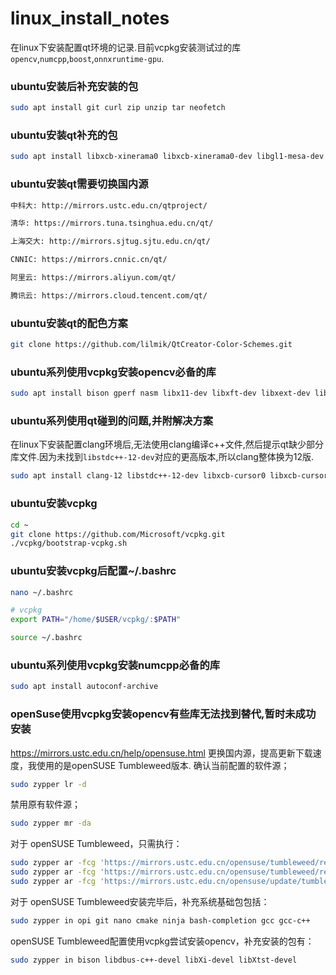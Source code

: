# linux_install_notes
在linux下安装配置qt环境的记录.目前vcpkg安装测试过的库`opencv`,`numcpp`,`boost`,`onnxruntime-gpu`.

### ubuntu安装后补充安装的包
```bash
sudo apt install git curl zip unzip tar neofetch
```

### ubuntu安装qt补充的包
```bash
sudo apt install libxcb-xinerama0 libxcb-xinerama0-dev libgl1-mesa-dev cmake ninja-build clang clang-format llvm lldb
```

### ubuntu安装qt需要切换国内源
```bash
中科大: http://mirrors.ustc.edu.cn/qtproject/

清华: https://mirrors.tuna.tsinghua.edu.cn/qt/

上海交大: http://mirrors.sjtug.sjtu.edu.cn/qt/

CNNIC: https://mirrors.cnnic.cn/qt/

阿里云: https://mirrors.aliyun.com/qt/

腾讯云: https://mirrors.cloud.tencent.com/qt/

```

### ubuntu安装qt的配色方案
```bash
git clone https://github.com/lilmik/QtCreator-Color-Schemes.git
```

### ubuntu系列使用vcpkg安装opencv必备的库

```bash
sudo apt install bison gperf nasm libx11-dev libxft-dev libxext-dev libdbus-1-dev libxi-dev libxtst-dev libgl1-mesa-dev libgles2-mesa-dev libglu1-mesa-dev libtool libudev-dev libx11-xcb-dev libxcursor-dev libxdamage-dev libxinerama-dev libxrandr-dev build-essential gcc g++ cmake ninja-build python3-distutils pkg-config
```

### ubuntu系列使用qt碰到的问题,并附解决方案
在linux下安装配置clang环境后,无法使用clang编译c++文件,然后提示qt缺少部分库文件.因为未找到`libstdc++-12-dev`对应的更高版本,所以clang整体换为12版.

```bash
sudo apt install clang-12 libstdc++-12-dev libxcb-cursor0 libxcb-cursor-dev
```

### ubuntu安装vcpkg

```bash
cd ~
git clone https://github.com/Microsoft/vcpkg.git
./vcpkg/bootstrap-vcpkg.sh
```

### ubuntu安装vcpkg后配置~/.bashrc

```bash
nano ~/.bashrc

# vcpkg
export PATH="/home/$USER/vcpkg/:$PATH"

source ~/.bashrc
```

### ubuntu系列使用vcpkg安装numcpp必备的库

```bash
sudo apt install autoconf-archive
```


### openSuse使用vcpkg安装opencv有些库无法找到替代,暂时未成功安装
https://mirrors.ustc.edu.cn/help/opensuse.html
更换国内源，提高更新下载速度，我使用的是openSUSE Tumbleweed版本.
确认当前配置的软件源；
```bash
sudo zypper lr -d
```
禁用原有软件源；
```bash
sudo zypper mr -da
```
对于 openSUSE Tumbleweed，只需执行：
```bash
sudo zypper ar -fcg 'https://mirrors.ustc.edu.cn/opensuse/tumbleweed/repo/oss' USTC:OSS
sudo zypper ar -fcg 'https://mirrors.ustc.edu.cn/opensuse/tumbleweed/repo/non-oss' USTC:NON-OSS
sudo zypper ar -fcg 'https://mirrors.ustc.edu.cn/opensuse/update/tumbleweed' USTC:UPDATE
```
对于 openSUSE Tumbleweed安装完毕后，补充系统基础包包括：
```bash
sudo zypper in opi git nano cmake ninja bash-completion gcc gcc-c++
```

openSUSE Tumbleweed配置使用vcpkg尝试安装opencv，补充安装的包有：
```bash
sudo zypper in bison libdbus-c++-devel libXi-devel libXtst-devel
```
